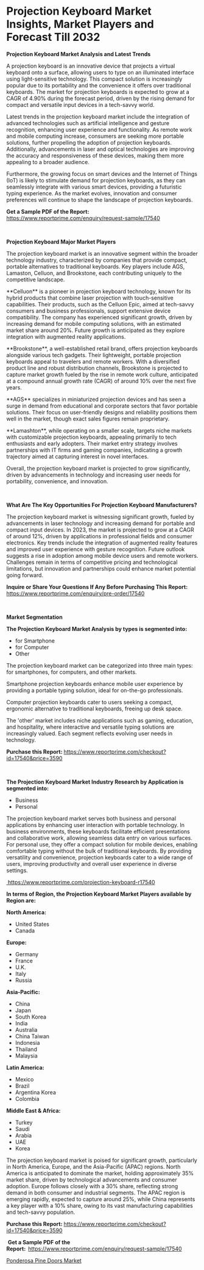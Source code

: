 <p><h1>Projection Keyboard Market Insights, Market Players and Forecast Till 2032</h1></p><p><strong>Projection Keyboard Market Analysis and Latest Trends</strong></p>
<p><p>A projection keyboard is an innovative device that projects a virtual keyboard onto a surface, allowing users to type on an illuminated interface using light-sensitive technology. This compact solution is increasingly popular due to its portability and the convenience it offers over traditional keyboards. The market for projection keyboards is expected to grow at a CAGR of 4.90% during the forecast period, driven by the rising demand for compact and versatile input devices in a tech-savvy world.</p><p>Latest trends in the projection keyboard market include the integration of advanced technologies such as artificial intelligence and gesture recognition, enhancing user experience and functionality. As remote work and mobile computing increase, consumers are seeking more portable solutions, further propelling the adoption of projection keyboards. Additionally, advancements in laser and optical technologies are improving the accuracy and responsiveness of these devices, making them more appealing to a broader audience.</p><p>Furthermore, the growing focus on smart devices and the Internet of Things (IoT) is likely to stimulate demand for projection keyboards, as they can seamlessly integrate with various smart devices, providing a futuristic typing experience. As the market evolves, innovation and consumer preferences will continue to shape the landscape of projection keyboards.</p></p>
<p><strong>Get a Sample PDF of the Report:&nbsp;</strong> <a href="https://www.reportprime.com/enquiry/request-sample/17540?utm_campaign=2583&utm_medium=2&utm_source=Github&utm_content=ia&utm_term=18032025&utm_id=projection-keyboard">https://www.reportprime.com/enquiry/request-sample/17540</a></p>
<p>&nbsp;</p>
<p><strong>Projection Keyboard Major Market Players</strong></p>
<p><p>The projection keyboard market is an innovative segment within the broader technology industry, characterized by companies that provide compact, portable alternatives to traditional keyboards. Key players include AGS, Lamaston, Celluon, and Brookstone, each contributing uniquely to the competitive landscape.</p><p>**Celluon** is a pioneer in projection keyboard technology, known for its hybrid products that combine laser projection with touch-sensitive capabilities. Their products, such as the Celluon Epic, aimed at tech-savvy consumers and business professionals, support extensive device compatibility. The company has experienced significant growth, driven by increasing demand for mobile computing solutions, with an estimated market share around 20%. Future growth is anticipated as they explore integration with augmented reality applications.</p><p>**Brookstone**, a well-established retail brand, offers projection keyboards alongside various tech gadgets. Their lightweight, portable projection keyboards appeal to travelers and remote workers. With a diversified product line and robust distribution channels, Brookstone is projected to capture market growth fueled by the rise in remote work culture, anticipated at a compound annual growth rate (CAGR) of around 10% over the next five years.</p><p>**AGS** specializes in miniaturized projection devices and has seen a surge in demand from educational and corporate sectors that favor portable solutions. Their focus on user-friendly designs and reliability positions them well in the market, though exact sales figures remain proprietary.</p><p>**Lamashton**, while operating on a smaller scale, targets niche markets with customizable projection keyboards, appealing primarily to tech enthusiasts and early adopters. Their market entry strategy involves partnerships with IT firms and gaming companies, indicating a growth trajectory aimed at capturing interest in novel interfaces.</p><p>Overall, the projection keyboard market is projected to grow significantly, driven by advancements in technology and increasing user needs for portability, convenience, and innovation.</p></p>
<p>&nbsp;</p>
<p><strong>What Are The Key Opportunities For Projection Keyboard Manufacturers?</strong></p>
<p><p>The projection keyboard market is witnessing significant growth, fueled by advancements in laser technology and increasing demand for portable and compact input devices. In 2023, the market is projected to grow at a CAGR of around 12%, driven by applications in professional fields and consumer electronics. Key trends include the integration of augmented reality features and improved user experience with gesture recognition. Future outlook suggests a rise in adoption among mobile device users and remote workers. Challenges remain in terms of competitive pricing and technological limitations, but innovation and partnerships could enhance market potential going forward.</p></p>
<p><strong>Inquire or Share Your Questions If Any Before Purchasing This Report:</strong> <a href="https://www.reportprime.com/enquiry/pre-order/17540?utm_campaign=2583&utm_medium=2&utm_source=Github&utm_content=ia&utm_term=18032025&utm_id=projection-keyboard">https://www.reportprime.com/enquiry/pre-order/17540</a></p>
<p>&nbsp;</p>
<p><strong>Market Segmentation</strong></p>
<p><strong>The Projection Keyboard Market Analysis by types is segmented into:</strong></p>
<p><ul><li>for Smartphone</li><li>for Computer</li><li>Other</li></ul></p>
<p><p>The projection keyboard market can be categorized into three main types: for smartphones, for computers, and other markets. </p><p>Smartphone projection keyboards enhance mobile user experience by providing a portable typing solution, ideal for on-the-go professionals. </p><p>Computer projection keyboards cater to users seeking a compact, ergonomic alternative to traditional keyboards, freeing up desk space. </p><p>The 'other' market includes niche applications such as gaming, education, and hospitality, where interactive and versatile typing solutions are increasingly valued. Each segment reflects evolving user needs in technology.</p></p>
<p><strong>Purchase this Report:&nbsp;</strong><a href="https://www.reportprime.com/checkout?id=17540&price=3590&utm_campaign=2583&utm_medium=2&utm_source=Github&utm_content=ia&utm_term=18032025&utm_id=projection-keyboard">https://www.reportprime.com/checkout?id=17540&price=3590</a></p>
<p>&nbsp;</p>
<p><strong>The Projection Keyboard Market Industry Research by Application is segmented into:</strong></p>
<p><ul><li>Business</li><li>Personal</li></ul></p>
<p><p>The projection keyboard market serves both business and personal applications by enhancing user interaction with portable technology. In business environments, these keyboards facilitate efficient presentations and collaborative work, allowing seamless data entry on various surfaces. For personal use, they offer a compact solution for mobile devices, enabling comfortable typing without the bulk of traditional keyboards. By providing versatility and convenience, projection keyboards cater to a wide range of users, improving productivity and overall user experience in diverse settings.</p></p>
<p><a href="https://www.reportprime.com/projection-keyboard-r17540?utm_campaign=2583&utm_medium=2&utm_source=Github&utm_content=ia&utm_term=18032025&utm_id=projection-keyboard">&nbsp;https://www.reportprime.com/projection-keyboard-r17540</a></p>
<p><strong>In terms of Region, the Projection Keyboard Market Players available by Region are:</strong></p>
<p>
    <p> <strong> North America: </strong>
        <ul>
            <li>United States</li>
            <li>Canada</li>
        </ul>
        </p> 
    <p> <strong> Europe: </strong>
        <ul>
            <li>Germany</li>
            <li>France</li>
            <li>U.K.</li>
            <li>Italy</li>
            <li>Russia</li>
        </ul>
        </p> 
    <p> <strong> Asia-Pacific: </strong>
        <ul>
            <li>China</li>
            <li>Japan</li>
            <li>South Korea</li>
            <li>India</li>
            <li>Australia</li>
            <li>China Taiwan</li>
            <li>Indonesia</li>
            <li>Thailand</li>
            <li>Malaysia</li>
        </ul>
        </p> 
    <p> <strong> Latin America: </strong>
        <ul>
            <li>Mexico</li>
            <li>Brazil</li>
            <li>Argentina Korea</li>
            <li>Colombia</li>
        </ul>
        </p> 
    <p> <strong> Middle East & Africa: </strong>
        <ul>
            <li>Turkey</li>
            <li>Saudi</li>
            <li>Arabia</li>
            <li>UAE</li>
            <li>Korea</li>
        </ul>
    </p>
    </p>
<p><p>The projection keyboard market is poised for significant growth, particularly in North America, Europe, and the Asia-Pacific (APAC) regions. North America is anticipated to dominate the market, holding approximately 35% market share, driven by technological advancements and consumer adoption. Europe follows closely with a 30% share, reflecting strong demand in both consumer and industrial segments. The APAC region is emerging rapidly, expected to capture around 25%, while China represents a key player with a 10% share, owing to its vast manufacturing capabilities and tech-savvy population.</p></p>
<p><strong>Purchase this Report: </strong><a href="https://www.reportprime.com/checkout?id=17540&price=3590&utm_campaign=2583&utm_medium=2&utm_source=Github&utm_content=ia&utm_term=18032025&utm_id=projection-keyboard">https://www.reportprime.com/checkout?id=17540&price=3590</a></p>
<p>&nbsp;<strong>Get a Sample PDF of the Report:&nbsp;&nbsp;</strong><a href="https://www.reportprime.com/enquiry/request-sample/17540?utm_campaign=2583&utm_medium=2&utm_source=Github&utm_content=ia&utm_term=18032025&utm_id=projection-keyboard">https://www.reportprime.com/enquiry/request-sample/17540</a></p>
<p><strong></strong></p>
<p><p><a href="https://github.com/manesros8/Market-Research-Report-List-1/blob/main/ponderosa-pine-doors-market.md?utm_campaign=2583&utm_medium=2&utm_source=Github&utm_content=ia&utm_term=18032025&utm_id=projection-keyboard">Ponderosa Pine Doors Market</a></p></p>
